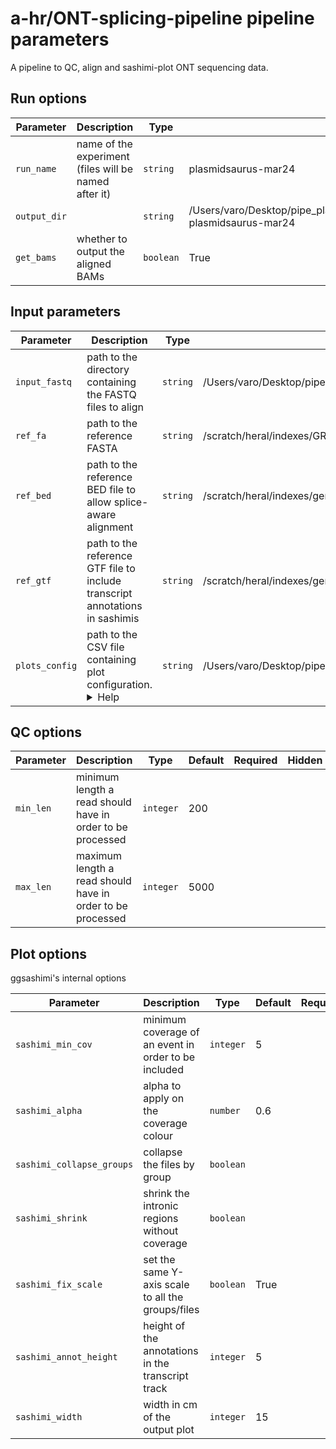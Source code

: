 # a-hr/ONT-splicing-pipeline pipeline parameters

A pipeline to QC, align and sashimi-plot ONT sequencing data.

## Run options



| Parameter | Description | Type | Default | Required | Hidden |
|-----------|-----------|-----------|-----------|-----------|-----------|
| `run_name` | name of the experiment (files will be named after it) | `string` | plasmidsaurus-mar24 |  |  |
| `output_dir` |  | `string` | /Users/varo/Desktop/pipe_plasmidsaurus/plasmidsaurus_pipeline/output-plasmidsaurus-mar24 |  | True |
| `get_bams` | whether to output the aligned BAMs | `boolean` | True |  |  |

## Input parameters



| Parameter | Description | Type | Default | Required | Hidden |
|-----------|-----------|-----------|-----------|-----------|-----------|
| `input_fastq` | path to the directory containing the FASTQ files to align | `string` | /Users/varo/Desktop/pipe_plasmidsaurus/plasmidsaurus_pipeline/inputs/fastqs | True |  |
| `ref_fa` | path to the reference FASTA | `string` | /scratch/heral/indexes/GRCh38.primary_assembly.genome.fa | True |  |
| `ref_bed` | path to the reference BED file to allow splice-aware alignment | `string` | /scratch/heral/indexes/gencode.v41.primary_assembly.annotation.bed | True |  |
| `ref_gtf` | path to the reference GTF file to include transcript annotations in sashimis | `string` | /scratch/heral/indexes/gencode.v41.primary_assembly.annotation.gtf |  |  |
| `plots_config` | path to the CSV file containing plot configuration. <details><summary>Help</summary><small>The semicolon (;) separated file should have the following fields:<br>- plotID <int>: the ID that groups twogether the BAMs of the plot. Can be repeated as many times as necessary.<br>- coords <str>: the coordinates that will be used in the plot. Format: chr:start-end  <br>- fastqName: the name, without extension, of the file to include in the plot. Can be used in more than one plot.<br>- groupName: the group the file belongs to (e.g WT, KO...). Groups together different files inside a specific plot.</small></details>| `string` | /Users/varo/Desktop/pipe_plasmidsaurus/plasmidsaurus_pipeline/inputs/plots.csv | True |  |

## QC options



| Parameter | Description | Type | Default | Required | Hidden |
|-----------|-----------|-----------|-----------|-----------|-----------|
| `min_len` | minimum length a read should have in order to be processed | `integer` | 200 |  |  |
| `max_len` | maximum length a read should have in order to be processed | `integer` | 5000 |  |  |

## Plot options

ggsashimi's internal options

| Parameter | Description | Type | Default | Required | Hidden |
|-----------|-----------|-----------|-----------|-----------|-----------|
| `sashimi_min_cov` | minimum coverage of an event in order to be included | `integer` | 5 |  |  |
| `sashimi_alpha` | alpha to apply on the coverage colour | `number` | 0.6 |  |  |
| `sashimi_collapse_groups` | collapse the files by group | `boolean` |  |  |  |
| `sashimi_shrink` | shrink the intronic regions without coverage | `boolean` |  |  |  |
| `sashimi_fix_scale` | set the same Y-axis scale to all the groups/files | `boolean` | True |  |  |
| `sashimi_annot_height` | height of the annotations in the transcript track | `integer` | 5 |  |  |
| `sashimi_width` | width in cm of the output plot | `integer` | 15 |  |  |
